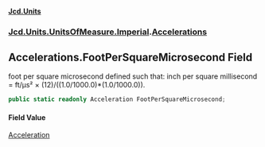 #### [Jcd.Units](index.md 'index')

### [Jcd.Units.UnitsOfMeasure.Imperial](Jcd.Units.UnitsOfMeasure.Imperial.md 'Jcd.Units.UnitsOfMeasure.Imperial').[Accelerations](Accelerations.md 'Jcd.Units.UnitsOfMeasure.Imperial.Accelerations')

## Accelerations.FootPerSquareMicrosecond Field

foot per square microsecond defined such that: inch per square millisecond = ft/μs² ×
(12)/((1.0/1000.0)*(1.0/1000.0)).

```csharp
public static readonly Acceleration FootPerSquareMicrosecond;
```

#### Field Value

[Acceleration](Acceleration.md 'Jcd.Units.UnitTypes.Acceleration')